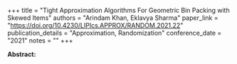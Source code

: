 +++
title = "Tight Approximation Algorithms For Geometric Bin Packing with Skewed Items"
authors = "Arindam Khan, Eklavya Sharma"
paper_link = "https://doi.org/10.4230/LIPIcs.APPROX/RANDOM.2021.22"
publication_details = "Approximation,  Randomization"
conference_date = "2021"
notes = ""
+++

<b>Abstract:</b>
